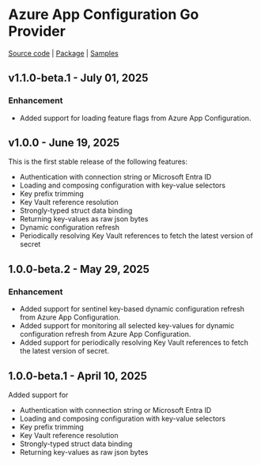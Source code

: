 # Azure App Configuration Go Provider

[Source code][source_code] | [Package][package] | [Samples][samples]

## v1.1.0-beta.1 - July 01, 2025

### Enhancement

* Added support for loading feature flags from Azure App Configuration.

## v1.0.0 - June 19, 2025

This is the first stable release of the following features:
- Authentication with connection string or Microsoft Entra ID
- Loading and composing configuration with key-value selectors
- Key prefix trimming
- Key Vault reference resolution
- Strongly-typed struct data binding 
- Returning key-values as raw json bytes
- Dynamic configuration refresh
- Periodically resolving Key Vault references to fetch the latest version of secret

## 1.0.0-beta.2 - May 29, 2025

### Enhancement

* Added support for sentinel key-based dynamic configuration refresh from Azure App Configuration.
* Added support for monitoring all selected key-values for dynamic configuration refresh from Azure App Configuration.
* Added support for periodically resolving Key Vault references to fetch the latest version of secret.

## 1.0.0-beta.1 - April 10, 2025

Added support for
- Authentication with connection string or Microsoft Entra ID
- Loading and composing configuration with key-value selectors
- Key prefix trimming
- Key Vault reference resolution
- Strongly-typed struct data binding 
- Returning key-values as raw json bytes

[source_code]: https://github.com/Azure/AppConfiguration-GoProvider
[package]: https://pkg.go.dev/github.com/Azure/AppConfiguration-GoProvider/azureappconfiguration
[samples]: https://github.com/Azure/AppConfiguration-GoProvider/tree/main/example